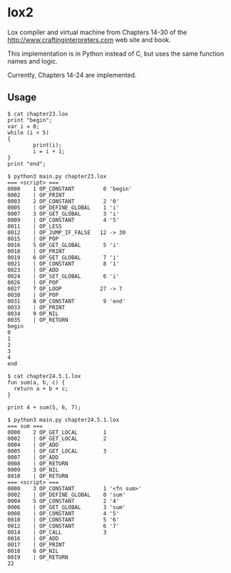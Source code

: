 # lox2

Lox compiler and virtual machine from Chapters 14-30 of the http://www.craftinginterpreters.com web site and book.

This implementation is in Python instead of C, but uses the same function
names and logic.

Currently, Chapters 14-24 are implemented.

## Usage

```
$ cat chapter23.lox
print "begin";
var i = 0;
while (i < 5)
{
        print(i);
        i = i + 1;
}
print "end";

$ python3 main.py chapter23.lox
=== <script> ===
0000    1 OP_CONSTANT         0 'begin'
0002    | OP_PRINT
0003    2 OP_CONSTANT         2 '0'
0005    | OP_DEFINE_GLOBAL    1 'i'
0007    3 OP_GET_GLOBAL       3 'i'
0009    | OP_CONSTANT         4 '5'
0011    | OP_LESS
0012    | OP_JUMP_IF_FALSE   12 -> 30
0015    | OP_POP
0016    5 OP_GET_GLOBAL       5 'i'
0018    | OP_PRINT
0019    6 OP_GET_GLOBAL       7 'i'
0021    | OP_CONSTANT         8 '1'
0023    | OP_ADD
0024    | OP_SET_GLOBAL       6 'i'
0026    | OP_POP
0027    7 OP_LOOP            27 -> 7
0030    | OP_POP
0031    8 OP_CONSTANT         9 'end'
0033    | OP_PRINT
0034    9 OP_NIL
0035    | OP_RETURN
begin
0
1
2
3
4
end

$ cat chapter24.5.1.lox
fun sum(a, b, c) {
  return a + b + c;
}

print 4 + sum(5, 6, 7);

$ python3 main.py chapter24.5.1.lox
=== sum ===
0000    2 OP_GET_LOCAL        1
0002    | OP_GET_LOCAL        2
0004    | OP_ADD
0005    | OP_GET_LOCAL        3
0007    | OP_ADD
0008    | OP_RETURN
0009    3 OP_NIL
0010    | OP_RETURN
=== <script> ===
0000    3 OP_CONSTANT         1 '<fn sum>'
0002    | OP_DEFINE_GLOBAL    0 'sum'
0004    5 OP_CONSTANT         2 '4'
0006    | OP_GET_GLOBAL       3 'sum'
0008    | OP_CONSTANT         4 '5'
0010    | OP_CONSTANT         5 '6'
0012    | OP_CONSTANT         6 '7'
0014    | OP_CALL             3
0016    | OP_ADD
0017    | OP_PRINT
0018    6 OP_NIL
0019    | OP_RETURN
22
```
